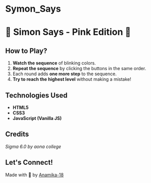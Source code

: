 # Symon_Says
# 🎀 Simon Says - Pink Edition 🎀

## How to Play?
1. **Watch the sequence** of blinking colors.
2. **Repeat the sequence** by clicking the buttons in the same order.
3. Each round adds **one more step** to the sequence.
4. **Try to reach the highest level** without making a mistake!

## Technologies Used
- **HTML5**
- **CSS3**
- **JavaScript (Vanilla JS)**

## Credits
*Sigma 6.0 by aona college*

## Let's Connect!
Made with 💖 by [Anamika-18](https://github.com/Anamika-18)
